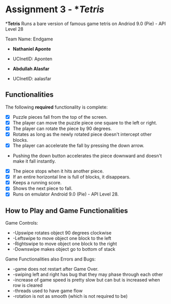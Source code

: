 
# Assignment 3 - *_Tetris_


*****Tetris**** 
Runs a bare version of famous game tetris on Andriod 9.0 (Pie) - API Level 28

Team Name: Endgame

*  ****Nathaniel Aponte****

-  UCInetID: Aponten

*  ****Abdullah Alasfar****

-  UCInetID: aalasfar

## Functionalities

[//]: # (Write [x] to mark off what was accomplished.<br/>)

The following ****required**** functionality is complete:

*  [x] Puzzle pieces fall from the top of the screen.
*  [x] The player can move the puzzle piece one square to the left or right.
*  [x] The player can rotate the piece by 90 degrees.
*  [x] Rotates as long as the newly rotated piece doesn't intercept other blocks.
*  [x] The player can accelerate the fall by pressing the down arrow.
- Pushing the down button accelerates the piece downward and doesn't make it fall instantly.
*  [x]  The piece stops when it hits another piece.
*  [x]  If an entire horizontal line is full of blocks, it disappears.
*  [x]  Keeps a running score.
*  [x]  Shows the next piece to fall.
*  [x]  Runs on emulator Android 9.0 (Pie) - API Level 28.

## How to Play and Game Functionalities

Game Controls:
*  -Upswipe rotates object 90 degrees clockwise
*  -Leftswipe to move object one block to the left
*  -Rightswipe to move object one block to the right
*  -Downswipe makes object go to bottom of stack

Game Functionalities also Errors and Bugs:

*  -game does not restart after Game Over.
*  -swiping left and right has bug that they may phase through each other
*  -increase of game speed is pretty slow but can but is increased when row is cleared 
*  -threads used to have game flow 
*  -rotation is not as smooth (which is not required to be)




